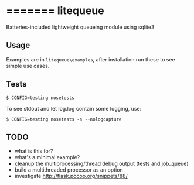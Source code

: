 =======
litequeue
=========

Batteries-included lightweight queueing module using sqlite3


Usage
-----

Examples are in `litequeue\examples`, after installation run these to see simple use cases.


Tests
-----

    $ CONFIG=testing nosetests

To see stdout and let log.log contain some logging, use:

    $ CONFIG=testing nosetests -s --nologcapture



TODO
----

 * what is this for?
 * what's a minimal example?
 * cleanup the multiprocessing/thread debug output (tests and job_queue)
 * build a multithreaded processor as an option
 * investigate http://flask.pocoo.org/snippets/88/
